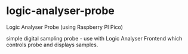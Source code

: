 # logic-analyser-probe
Logic Analyser Probe (using Raspberry PI Pico)

simple digital sampling probe - use with Logic Analyser Frontend which controls probe and displays samples.
